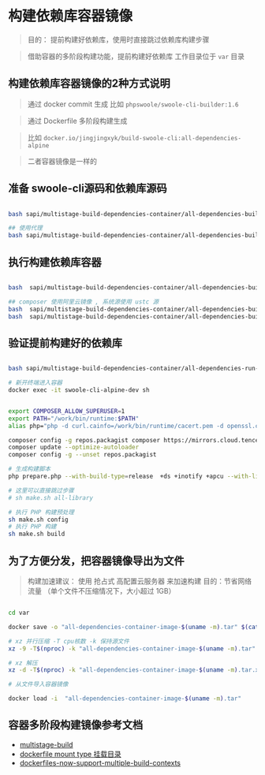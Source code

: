 # 构建依赖库容器镜像

> 目的： 提前构建好依赖库，使用时直接跳过依赖库构建步骤

> 借助容器的多阶段构建功能，提前构建好依赖库
> 工作目录位于 `var` 目录

## 构建依赖库容器镜像的2种方式说明

> 通过 docker commit 生成 比如 `phpswoole/swoole-cli-builder:1.6`

> 通过 Dockerfile 多阶段构建生成

> 比如 `docker.io/jingjingxyk/build-swoole-cli:all-dependencies-alpine`

> 二者容器镜像是一样的

## 准备 swoole-cli源码和依赖库源码

```bash

bash sapi/multistage-build-dependencies-container/all-dependencies-build-init.sh

## 使用代理
bash sapi/multistage-build-dependencies-container/all-dependencies-build-init.sh --proxy http://127.0.0.1:1080

```

## 执行构建依赖库容器

```bash

bash  sapi/multistage-build-dependencies-container/all-dependencies-build-container.sh

## composer 使用阿里云镜像 , 系统源使用 ustc 源
bash  sapi/multistage-build-dependencies-container/all-dependencies-build-container.sh  --mirror ustc --composer_mirror aliyun
bash  sapi/multistage-build-dependencies-container/all-dependencies-build-container.sh  --mirror tuna --composer_mirror tencent

```

## 验证提前构建好的依赖库

```bash

bash sapi/multistage-build-dependencies-container/all-dependencies-run-container.sh

# 新开终端进入容器
docker exec -it swoole-cli-alpine-dev sh


export COMPOSER_ALLOW_SUPERUSER=1
export PATH="/work/bin/runtime:$PATH"
alias php="php -d curl.cainfo=/work/bin/runtime/cacert.pem -d openssl.cafile=/work/bin/runtime/cacert.pem"

composer config -g repos.packagist composer https://mirrors.cloud.tencent.com/composer/
composer update --optimize-autoloader
composer config -g --unset repos.packagist

# 生成构建脚本
php prepare.php --with-build-type=release  +ds +inotify +apcu --with-libavif=1

# 这里可以直接跳过步骤
# sh make.sh all-library

# 执行 PHP 构建预处理
sh make.sh config
# 执行 PHP 构建
sh make.sh build

```

## 为了方便分发，把容器镜像导出为文件

> 构建加速建议： 使用 抢占式 高配置云服务器 来加速构建
> 目的：节省网络流量 （单个文件不压缩情况下，大小超过 1GB）

```bash

cd var

docker save -o "all-dependencies-container-image-$(uname -m).tar" $(cat all-dependencies-container.txt)

# xz 并行压缩 -T cpu核数 -k 保持源文件
xz -9 -T$(nproc) -k "all-dependencies-container-image-$(uname -m).tar"

# xz 解压
xz -d -T$(nproc) -k "all-dependencies-container-image-$(uname -m).tar.xz"

# 从文件导入容器镜像

docker load -i  "all-dependencies-container-image-$(uname -m).tar"


```

## 容器多阶段构建镜像参考文档

- [multistage-build](https://docs.docker.com/develop/develop-images/multistage-build/)
- [dockerfile mount type 挂载目录](https://docs.docker.com/engine/reference/builder/#run---mount)
- [dockerfiles-now-support-multiple-build-contexts](https://www.docker.com/blog/dockerfiles-now-support-multiple-build-contexts/)
